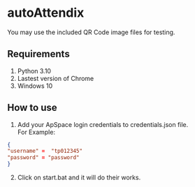 # autoAttendix
You may use the included QR Code image files for testing.

## Requirements
1. Python 3.10
2. Lastest version of Chrome
3. Windows 10
   
## How to use
1. Add your ApSpace login credentials to credentials.json file. <br> For Example:
```json
{
"username" =  "tp012345"
"password" = "password"
}
```
2. Click on start.bat and it will do their works.

